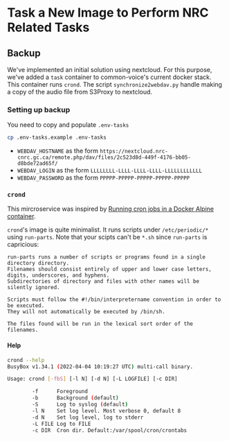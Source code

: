 # Task a New Image to Perform NRC Related Tasks

## Backup
We've implemented an initial solution using nextcloud.
For this purpose, we've added a `task` container to common-voice's current docker stack.
This container runs `crond`.
The script `synchronize2webdav.py` handle making a copy of the audio file from S3Proxy to nextcloud.


### Setting up backup
You need to copy and populate `.env-tasks`
```bash
cp .env-tasks.example .env-tasks
```
* `WEBDAV_HOSTNAME` as the form `https://nextcloud.nrc-cnrc.gc.ca/remote.php/dav/files/2c523d8d-449f-4176-bb05-d8bde72ad65f/`
* `WEBDAV_LOGIN` as the form `LLLLLLLL-LLLL-LLLL-LLLL-LLLLLLLLLLLL`
* `WEBDAV_PASSWORD` as the form `PPPPP-PPPPP-PPPPP-PPPPP-PPPPP`


### `crond`
This mircroservice was inspired by [Running cron jobs in a Docker Alpine container](https://devopsheaven.com/cron/docker/alpine/linux/2017/10/30/run-cron-docker-alpine.html).

`crond`'s image is quite minimalist.
It runs scripts under `/etc/periodic/*` using `run-parts`.
Note that your scipts can't be `*.sh` since `run-parts` is capricious:
```
run-parts runs a number of scripts or programs found in a single directory directory.
Filenames should consist entirely of upper and lower case letters, digits, underscores, and hyphens.
Subdirectories of directory and files with other names will be silently ignored.

Scripts	must follow the #!/bin/interpretername convention in order to be executed.
They will not automatically be executed by /bin/sh.

The files found will be run in the lexical sort order of the filenames.
```


#### Help
```bash
crond --help
BusyBox v1.34.1 (2022-04-04 10:19:27 UTC) multi-call binary.

Usage: crond [-fbS] [-l N] [-d N] [-L LOGFILE] [-c DIR]

        -f      Foreground
        -b      Background (default)
        -S      Log to syslog (default)
        -l N    Set log level. Most verbose 0, default 8
        -d N    Set log level, log to stderr
        -L FILE Log to FILE
        -c DIR  Cron dir. Default:/var/spool/cron/crontabs
```

